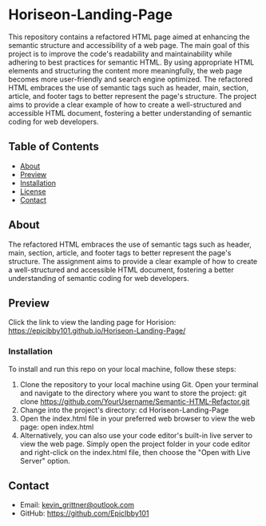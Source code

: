 # Horiseon-Landing-Page

This repository contains a refactored HTML page aimed at enhancing the semantic structure and accessibility of a web page. The main goal of this project is to improve the code's readability and maintainability while adhering to best practices for semantic HTML. By using appropriate HTML elements and structuring the content more meaningfully, the web page becomes more user-friendly and search engine optimized. The refactored HTML embraces the use of semantic tags such as header, main, section, article, and footer tags to better represent the page's structure. The project aims to provide a clear example of how to create a well-structured and accessible HTML document, fostering a better understanding of semantic coding for web developers.

## Table of Contents

- [About](#about)
- [Preview](#preview)
- [Installation](#installation)
- [License](#license)
- [Contact](#contact)

## About

The refactored HTML embraces the use of semantic tags such as header, main, section, article, and footer tags to better represent the page's structure. The assignment aims to provide a clear example of how to create a well-structured and accessible HTML document, fostering a better understanding of semantic coding for web developers.

## Preview
Click the link to view the landing page for Horision:
https://epicibby101.github.io/Horiseon-Landing-Page/
  
### Installation

To install and run this repo on your local machine, follow these steps:
1. Clone the repository to your local machine using Git. Open your terminal and navigate to the directory where you want to store the project:
     git clone https://github.com/YourUsername/Semantic-HTML-Refactor.git
2. Change into the project's directory:
     cd Horiseon-Landing-Page
3. Open the index.html file in your preferred web browser to view the web page:
     open index.html
4. Alternatively, you can also use your code editor's built-in live server to view the web page. Simply open the project folder in your code editor and right-click on the index.html file, then choose the "Open with Live Server" option.


## Contact

- Email: kevin_grittner@outlook.com
- GitHub: https://github.com/EpicIbby101
